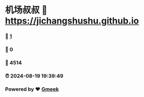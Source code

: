 # 机场叔叔 :link: https://jichangshushu.github.io 
### :page_facing_up: [1](https://jichangshushu.github.io/tag.html) 
### :speech_balloon: 0 
### :hibiscus: 4514 
### :alarm_clock: 2024-08-19 19:39:49 
### Powered by :heart: [Gmeek](https://github.com/Meekdai/Gmeek)
